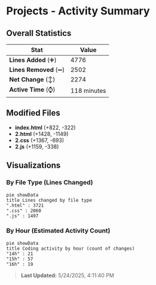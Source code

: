 # Projects - Activity Summary 

## Overall Statistics

| Stat                   | Value                                                             |
| ---------------------- | ----------------------------------------------------------------- |
| **Lines Added** (➕)   | 4776                                          |
| **Lines Removed** (➖) | 2502                                        |
| **Net Change** (↕)    | 2274                |
| **Active Time** (⌚)   | 118 minutes |


## Modified Files
- **index.html** (+822, -322)
- **2.html** (+1428, -1149)
- **2.css** (+1367, -693)
- **2.js** (+1159, -338)

## Visualizations

### By File Type (Lines Changed)

```mermaid
pie showData
title Lines changed by file type
".html" : 3721
".css" : 2060
".js" : 1497
```

### By Hour (Estimated Activity Count)

```mermaid
pie showData
title Coding activity by hour (count of changes)
"14h" : 21
"15h" : 57
"16h" : 19
```


> **Last Updated:** 5/24/2025, 4:11:40 PM